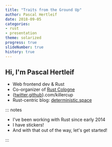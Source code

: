 ```yaml
---
title: "Traits from the Ground Up"
author: Pascal Hertleif
date: 2018-09-05
categories:
- rust
- presentation
theme: solarized
progress: true
slideNumber: true
history: true
---
```

## Hi, I'm Pascal Hertleif

- Web frontend dev & Rust
- Co-organizer of [Rust Cologne]
- {[twitter],[github]}.com/killercup
- Rust-centric blog: [deterministic.space]

[Rust Cologne]: http://rust.cologne/
[twitter]: https://twitter.com/killercup
[github]: https://github.com/killercup
[deterministic.space]: https://deterministic.space/

::: notes

- I've been working with Rust since early 2014
- I have stickers!
- And with that out of the way, let's get started!

:::
